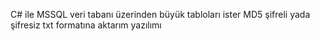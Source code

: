 C# ile MSSQL veri tabanı üzerinden büyük tabloları ister MD5 şifreli yada şifresiz txt formatına aktarım yazılımı
